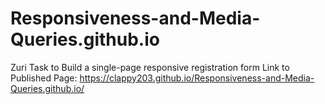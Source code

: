 # Responsiveness-and-Media-Queries.github.io
Zuri Task to Build a single-page responsive registration form
Link to Published Page: https://clappy203.github.io/Responsiveness-and-Media-Queries.github.io/
